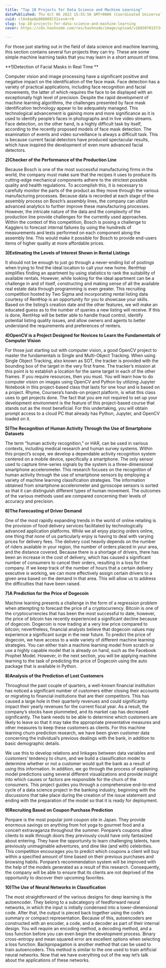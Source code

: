 ```yaml
---
title: "Top 10 Projects for Data Science and Machine Learning"
datePublished: Thu Oct 06 2022 15:55:56 GMT+0000 (Coordinated Universal Time)
cuid: cl8x8qe8p000009l52sxn4rr0
slug: top-10-projects-for-data-science-and-machine-learning
cover: https://cdn.hashnode.com/res/hashnode/image/upload/v1665070157346/9KbH4ZwsB.png

---
```


For those just starting out in the field of data science and machine learning, this section contains several fun projects they can try. These are some simple machine learning tasks that you may learn in a short amount of time.


**1)Detection of Facial Masks in Real Time
**

Computer vision and image processing have a significant positive and negative impact on the identification of the face mask. Face detection has a variety of practical applications, including face recognition and facial movements, the latter of which requires the face to be displayed with an exceptionally high level of precision. Despite the rapid development of machine learning algorithms, the challenges presented by face mask identification technology appear to be adequately managed. This technological advancement is gaining more and more significance as it is used to identify people’s faces in photographs and in live video streams. Face detection, on the other hand, is a highly difficult task by itself, according to the recently proposed models of face mask detection. The examination of events and video surveillance is always a difficult task. This is because current facial detectors have produced spectacular results, which have inspired the development of even more advanced facial detectors.


**2)Checker of the Performance of the Production Line**

Because Bosch is one of the most successful manufacturing firms in the world, the company must make sure that the recipes it uses to produce its cutting-edge mechanical components adhere to the strictest possible quality and health regulations. To accomplish this, it is necessary to carefully monitor the parts of the product as they move through the various manufacturing processes. Because data is recorded at each stage of the assembly process on Bosch’s assembly lines, the company can utilize advanced analytics to further improve these manufacturing processes. However, the intricate nature of the data and the complexity of the production line provide challenges for the currently used approaches. Within the context of this competition, Bosch is posing a challenge to Kagglers to forecast internal failures by using the hundreds of measurements and tests performed on each component along the assembly line. This would make it possible for Bosch to provide end-users items of higher quality at more affordable prices.


**3)Estimating the Levels of Interest Shown in Rental Listings**

It should not be enough to just go through a never-ending list of postings when trying to find the ideal location to call your new home. RentHop simplifies finding an apartment by using statistics to rank the suitability of available rentals. However, while looking for the ideal apartment can be a challenge in and of itself, constructing and making sense of all the available real estate data through programming is even greater. This recruiting competition hosted by Two Sigma and incorporating rental listing data courtesy of RentHop is an opportunity for you to showcase your skills. Based on the listing’s creation date and the other features, we will make an educated guess as to the number of queries a new listing will receive. If this is done, RentHop will be better able to handle fraud control, identify potential listing quality issues, and allow owners and agents to better understand the requirements and preferences of renters.


**4)OpenCV is a Project Designed for Novices to Learn the Fundamentals of Computer Vision**


For those just starting out with computer vision, a good OpenCV project to master the fundamentals is Single and Multi-Object Tracking. When using Single Object Tracking, also known as SOT, the tracker is provided with the bounding box of the target in the very first frame. The tracker’s mission at this point is to establish a location for the same target in each of the other frames. If you require resources, then you must. You will learn how to do computer vision on images using OpenCV and Python by utilizing Jupyter Notebook in this project-based class that lasts for one hour and is based on a project. Rhyme, Coursera’s hands-on project platform, is what this class uses to get projects done. The fact that you are not required to set up your development environment is the feature of this project-based course that stands out as the most beneficial. For this undertaking, you will obtain prompt access to a cloud PC that already has Python, Jupyter, and OpenCV loaded on it.


**5)The Recognition of Human Activity Through the Use of Smartphone Datasets**


The term “human activity recognition,” or HAR, can be used in various contexts, including medical research and human survey systems. Within this project’s scope, we develop a dependable activity recognition system centered on a mobile device, specifically a smartphone. The only sensor used to capture time-series signals by the system is a three-dimensional smartphone accelerometer. This research focuses on the recognition of human activity through the use of smartphone sensors by employing a variety of machine learning classification strategies. The information obtained from smartphone accelerometer and gyroscope sensors is sorted so that it can distinguish different types of human movement. The outcomes of the various methods used are compared concerning their levels of accuracy and precision.


**6)The Forecasting of Driver Demand**


One of the most rapidly expanding trends in the world of online retailing is the provision of food delivery services facilitated by technologically advanced application platforms. While we all enjoy placing orders online, one thing that none of us particularly enjoy is having to deal with varying prices for delivery fees. The delivery cost heavily depends on the number of riders available in your region, the number of orders placed in your area, and the distance covered. Because there is a shortage of drivers, there has been an increase in the cost of delivery, which has caused a significant number of consumers to cancel their orders, resulting in a loss for the company. If we keep track of the number of hours that a certain delivery executive is working, we can more effectively assign certain drivers to a given area based on the demand in that area. This will allow us to address the difficulties that have been raised.


**7)A Prediction for the Price of Dogecoin**


Machine learning presents a challenge in the form of a regression problem when attempting to forecast the price of a cryptocurrency. Bitcoin is one of the cryptocurrencies that has been the most successful to date, however, the price of bitcoin has recently experienced a significant decline because of dogecoin. Dogecoin is now trading at a very low price compared to bitcoin; nevertheless, financial analysts believe that dogecoin values may experience a significant surge in the near future. To predict the price of dogecoin, we have access to a wide variety of different machine learning strategies. You can either train a machine learning model from scratch or use a highly capable model that is already on hand, such as the Facebook Prophet Model. However, in the next section, you will be applying machine learning to the task of predicting the price of Dogecoin using the auto package that is available in Python.


**8)Analysis of the Prediction of Lost Customers**


Throughout the past couple of quarters, a well-known financial institution has noticed a significant number of customers either closing their accounts or migrating to financial institutions that are their competitors. This has caused a large hole in their quarterly revenues and could significantly impact their yearly revenues for the current fiscal year. As a result, the company’s stocks have plummeted, and its market cap has decreased significantly. The bank needs to be able to determine which customers are likely to leave so that it may take the appropriate preventative measures and other measures to keep these customers as clients. For this machine learning churn prediction research, we have been given customer data concerning the individual’s previous dealings with the bank, in addition to basic demographic details.

We use this to develop relations and linkages between data variables and customers’ tendency to churn, and we build a classification model to determine whether or not a customer would quit the bank as a result of using this information. In addition, we go through the process of explaining model predictions using several different visualizations and provide insight into which causes or factors are responsible for the churn of the consumers. This project guides you through a comprehensive end-to-end cycle of a data science project in the banking industry, beginning with the discussions that take place during the creation of the issue statement and ending with the preparation of the model so that it is ready for deployment.


**9)Recruiting Based on Coupon Purchase Prediction**


Ponpare is the most popular joint coupon site in Japan. They provide enormous savings on anything from hot yoga to gourmet food and a concert extravaganza throughout the summer. Ponpare’s coupons allow clients to walk through doors they previously could have only fantasized about entering. They have the opportunity to learn challenging talents, have previously unimaginable adventures, and dine like (and with) celebrities. This competition encourages you to predict which coupons a client will buy within a specified amount of time based on their previous purchases and browsing habits. Ponpare’s recommendation system will be improved with the help of the models generated as a result of this research. Consequently, the company will be able to ensure that its clients are not deprived of the opportunity to discover their upcoming favorites.


**10)The Use of Neural Networks in Classification**


The most straightforward of the various designs for deep learning is the autoencoder. They belong to a subcategory of feedforward neural networks, in which the input is initially condensed into a lower-dimensional code. After that, the output is pieced back together using the code’s summary or compact representation. Because of this, autoencoders are constructed with an encoder, a code, and a decoder as part of their internal design. You will require an encoding method, a decoding method, and a loss function before you can even begin the development process. Binary cross-entropy and mean squared error are excellent options when selecting a loss function. Backpropagation is another method that can be used to train autoencoders. This method is similar to the one used to train artificial neural networks. Now that we have everything out of the way let’s talk about the applications of these networks.




